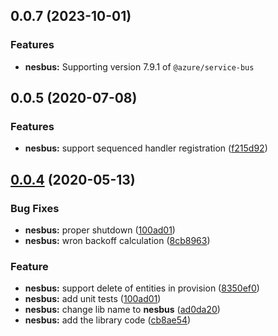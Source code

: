 ## 0.0.7 (2023-10-01)
### Features
* **nesbus:** Supporting version 7.9.1 of `@azure/service-bus`


## 0.0.5 (2020-07-08)


### Features

* **nesbus:** support sequenced handler registration ([f215d92](https://github.com/shlomiassaf/pebula-node/commit/f215d922ccdbc39d046f4c79693913bd3747ad9e))



## [0.0.4](https://github.com/shlomiassaf/pebula-node/compare/@pebula/nesbus@0.0.1...@pebula/nesbus@0.0.4) (2020-05-13)


### Bug Fixes

* **nesbus:** proper shutdown ([100ad01](https://github.com/shlomiassaf/pebula-node/commit/100ad01655672e1f69c019aab54cf9bb2d988276))
* **nesbus:** wron backoff calculation ([8cb8963](https://github.com/shlomiassaf/pebula-node/commit/8cb8963a11cb7d30149848408825c4880db840d6))



### Feature

* **nesbus:** support delete of entities in provision ([8350ef0](https://github.com/shlomiassaf/pebula-node/commit/8350ef0c3aa45e1f59e8aa2e9b0f092bb35aabfd))
* **nesbus:** add unit tests ([100ad01](https://github.com/shlomiassaf/pebula-node/commit/100ad01655672e1f69c019aab54cf9bb2d988276))
* **nesbus:** change lib name to **nesbus** ([ad0da20](https://github.com/shlomiassaf/pebula-node/commit/ad0da206d632f5cd447f98cd6420a14f7acbc511))
* **nesbus:** add the library code ([cb8ae54](https://github.com/shlomiassaf/pebula-node/commit/cb8ae54692f09037bf51a731ba2c251f1d1b6265))
